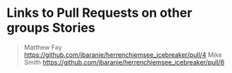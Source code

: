 # Links to Pull Requests on other groups Stories

> Matthew Fay https://github.com/jbaranie/herrenchiemsee_icebreaker/pull/4
> Mike Smith https://github.com/jbaranie/herrenchiemsee_icebreaker/pull/6